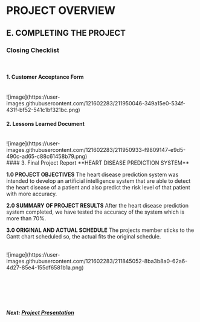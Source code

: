 # PROJECT OVERVIEW

## E. COMPLETING THE PROJECT
### Closing Checklist
<br>

#### 1. Customer Acceptance Form
<br>
![image](https://user-images.githubusercontent.com/121602283/211950046-349a15e0-534f-431f-bf52-541c1bf321bc.png) <br>

#### 2. Lessons Learned Document
<br>
![image](https://user-images.githubusercontent.com/121602283/211950933-f9809147-e9d5-490c-ad65-c88c61458b79.png)

<br>
#### 3. Final Project Report
**HEART DISEASE PREDICTION SYSTEM**

**1.0 PROJECT OBJECTIVES**
The heart disease prediction system was intended to develop an artificial intelligence system that are able to detect the heart disease of a patient and also predict the risk level of that patient with more accuracy. 

**2.0 SUMMARY OF PROJECT RESULTS**
After the heart disease prediction system completed, we have tested the accuracy of the system which is more than 70%.

**3.0 ORIGINAL AND ACTUAL SCHEDULE**
The projects member sticks to the Gantt chart scheduled so, the actual fits the original schedule.

<br>
![image](https://user-images.githubusercontent.com/121602283/211845052-8ba3b8a0-62a6-4d27-85e4-155df6581b1a.png) <br><br>









<br><br><br>
##### Next: [Project Presentation](F-PROJECT_PRESENTATION.md)
